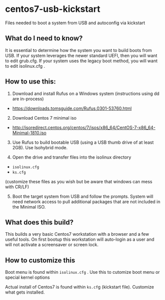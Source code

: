 # centos7-usb-kickstart
Files needed to boot a system from USB and autoconfig via kickstart

## What do I need to know?

It is essential to determine how the system you want to build boots from USB. If your system leverages the newer
standard UEFI, then you will want to edit grub.cfg. If your system uses the legacy boot method, you will want to 
edit isolinux.cfg .

## How to use this:

1. Download and install Rufus on a Windows system (instructions using dd are in-process)
 * https://downloads.tomsguide.com/Rufus,0301-53760.html
 
2. Download Centos 7 minimal iso 
 * http://isoredirect.centos.org/centos/7/isos/x86_64/CentOS-7-x86_64-Minimal-1810.iso

3. Use Rufus to build bootable USB (using a USB thumb drive of at least 2GB). Use Isohybrid mode.

4. Open the drive and transfer files into the isolinux directory
 * `isolinux.cfg`
 * `ks.cfg`
 
 (customize these files as you wish but be aware that windows can mess with CR/LF)

 5. Boot the target system from USB and follow the prompts. System will need network access to pull 
    additional packages that are not included in the Minimal ISO.

## What does this build?

This builds a very basic Centos7 workstation with a browser and a few useful tools. On first bootup
this workstation will auto-login as a user and will not activate a screensaver or screen lock.

## How to customize this

Boot menu is found within `isolinux.cfg` . Use this to cutomize boot menu or special kernel options

Actual install of Centos7 is found within `ks.cf`g (kickstart file). Customize what gets installed.

